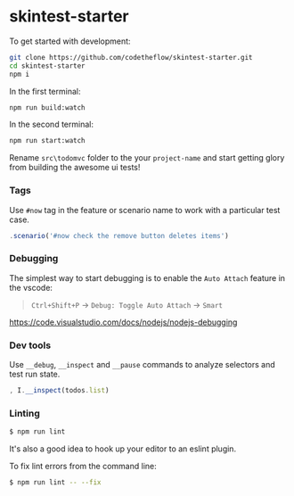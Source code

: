 # skintest-starter

To get started with development:

```sh
git clone https://github.com/codetheflow/skintest-starter.git
cd skintest-starter
npm i
```

In the first terminal:
```sh
npm run build:watch
```

In the second terminal:
```sh
npm run start:watch
```

Rename `src\todomvc` folder to the your `project-name` and start getting glory from building the awesome ui tests!

### Tags

Use `#now` tag in the feature or scenario name to work with a particular test case.

```typescript
.scenario('#now check the remove button deletes items')
```

### Debugging

The simplest way to start debugging is to enable the `Auto Attach` feature in the vscode:

> `Ctrl+Shift+P` -> `Debug: Toggle Auto Attach` -> `Smart`

https://code.visualstudio.com/docs/nodejs/nodejs-debugging

### Dev tools

Use `__debug`, `__inspect` and `__pause` commands to analyze selectors and test run state.

```typescript
, I.__inspect(todos.list)
```

### Linting

```sh
$ npm run lint
```

It's also a good idea to hook up your editor to an eslint plugin.

To fix lint errors from the command line:

```sh
$ npm run lint -- --fix
```